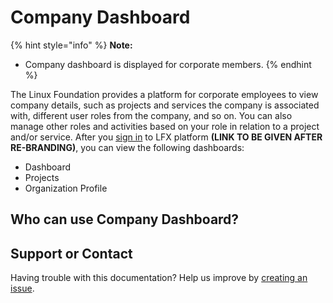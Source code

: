 # Company Dashboard

{% hint style="info" %}
**Note:**

* Company dashboard is displayed for corporate members.
{% endhint %}

The Linux Foundation provides a platform for corporate employees to view company details, such as projects and services the company is associated with, different user roles from the company, and so on. You can also manage other roles and activities based on your role in relation to a project and/or service. After you [sign in](../../sso/sign-in/) to LFX platform **\(LINK TO BE GIVEN AFTER RE-BRANDING\)**, you can view the following dashboards:

* Dashboard
* Projects
* Organization Profile

## Who can use Company Dashboard?



## Support or Contact

Having trouble with this documentation? Help us improve by [creating an issue](https://github.com/communitybridge/docs/issues).


